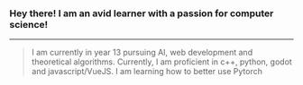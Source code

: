 ### Hey there! I am an avid learner with a passion for computer science!
---
> I am currently in year 13 pursuing AI, web development and theoretical algorithms.
> Currently, I am proficient in c++, python, godot and javascript/VueJS. I am learning how to better use Pytorch



<!--
**ron0studios/ron0studios** is a ✨ _special_ ✨ repository because its `README.md` (this file) appears on your GitHub profile.

Here are some ideas to get you started:

- 🔭 I’m currently working on ...
- 🌱 I’m currently learning ...
- 👯 I’m looking to collaborate on ...
- 🤔 I’m looking for help with ...
- 💬 Ask me about ...
- 📫 How to reach me: ...
- 😄 Pronouns: ...
- ⚡ Fun fact: ...
-->
